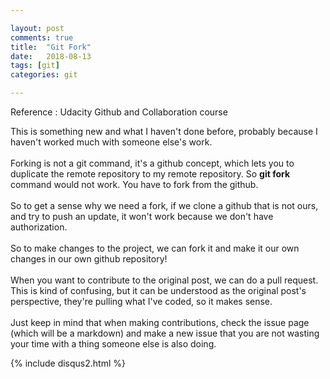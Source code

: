 ```yaml
---

layout: post
comments: true
title:  "Git Fork"
date:   2018-08-13
tags: [git]
categories: git

---
```


Reference : Udacity Github and Collaboration course

This is something new and what I haven't done before, probably because 
I haven't worked much with someone else's work.
<br><br>
Forking is not a git command, it's a github concept, which lets you 
to duplicate the remote repository to my remote repository. So <b>git fork</b>
command would not work. You have to fork from the github.
<br><br>
So to get a sense why we need a fork, 
if we clone a github that is not ours, and try to push an update,
it won't work because we don't have authorization.
<br><br>
So to make changes to the project,
we can fork it and make it our own changes in our own github repository!
<br><br>
When you want to contribute to the original post, we can do a pull request.
This is kind of confusing, but it can be understood as the original post's perspective,
they're pulling what I've coded, so it makes sense.
<br><br>
Just keep in mind that when making contributions,
check the issue page (which will be a markdown) 
and make a new issue that you are not wasting your time with 
a thing someone else is also doing.

{% include disqus2.html %}